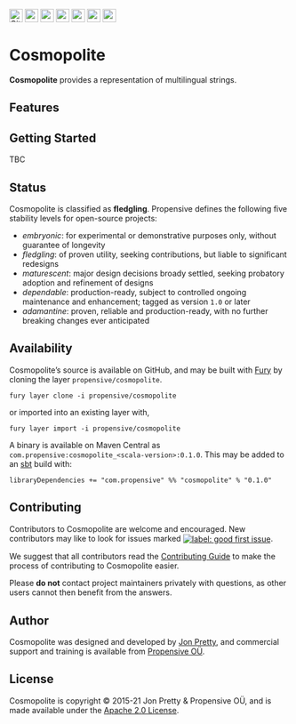 [<img alt="GitHub Workflow" src="https://img.shields.io/github/workflow/status/propensive/cosmopolite/Build/main?style=for-the-badge" height="24">](https://github.com/propensive/cosmopolite/actions)
[<img src="https://img.shields.io/badge/gitter-discuss-f00762?style=for-the-badge" height="24">](https://gitter.im/propensive/cosmopolite)
[<img src="https://img.shields.io/discord/633198088311537684?color=8899f7&label=DISCORD&style=for-the-badge" height="24">](https://discord.gg/CHCPjERybv)
[<img src="https://img.shields.io/matrix/propensive.cosmopolite:matrix.org?label=MATRIX&color=0dbd8b&style=for-the-badge" height="24">](https://app.element.io/#/room/#propensive.cosmopolite:matrix.org)
[<img src="https://img.shields.io/twitter/follow/propensive?color=%2300acee&label=TWITTER&style=for-the-badge" height="24">](https://twitter.com/propensive)
[<img src="https://img.shields.io/maven-central/v/com.propensive/cosmopolite_2.12?color=2465cd&style=for-the-badge" height="24">](https://search.maven.org/artifact/com.propensive/cosmopolite_2.12)
[<img src="https://vent.dev/badge/propensive/cosmopolite" height="24">](https://vent.dev/)

# Cosmopolite

__Cosmopolite__ provides a representation of multilingual strings.

## Features



## Getting Started

TBC


## Status

Cosmopolite is classified as __fledgling__. Propensive defines the following five stability levels for open-source projects:

- _embryonic_: for experimental or demonstrative purposes only, without guarantee of longevity
- _fledgling_: of proven utility, seeking contributions, but liable to significant redesigns
- _maturescent_: major design decisions broady settled, seeking probatory adoption and refinement of designs
- _dependable_: production-ready, subject to controlled ongoing maintenance and enhancement; tagged as version `1.0` or later
- _adamantine_: proven, reliable and production-ready, with no further breaking changes ever anticipated

## Availability

Cosmopolite&rsquo;s source is available on GitHub, and may be built with [Fury](https://github.com/propensive/fury) by
cloning the layer `propensive/cosmopolite`.
```
fury layer clone -i propensive/cosmopolite
```
or imported into an existing layer with,
```
fury layer import -i propensive/cosmopolite
```
A binary is available on Maven Central as `com.propensive:cosmopolite_<scala-version>:0.1.0`. This may be added
to an [sbt](https://www.scala-sbt.org/) build with:
```
libraryDependencies += "com.propensive" %% "cosmopolite" % "0.1.0"
```

## Contributing

Contributors to Cosmopolite are welcome and encouraged. New contributors may like to look for issues marked
<a href="https://github.com/propensive/cosmopolite/labels/good%20first%20issue"><img alt="label: good first issue"
src="https://img.shields.io/badge/-good%20first%20issue-67b6d0.svg" valign="middle"></a>.

We suggest that all contributors read the [Contributing Guide](/contributing.md) to make the process of
contributing to Cosmopolite easier.

Please __do not__ contact project maintainers privately with questions, as other users cannot then benefit from
the answers.

## Author

Cosmopolite was designed and developed by [Jon Pretty](https://twitter.com/propensive), and commercial support and
training is available from [Propensive O&Uuml;](https://propensive.com/).



## License

Cosmopolite is copyright &copy; 2015-21 Jon Pretty & Propensive O&Uuml;, and is made available under the
[Apache 2.0 License](/license.md).
